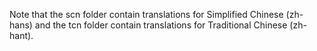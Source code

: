 Note that the scn folder contain translations for Simplified Chinese (zh-hans) and the tcn folder contain translations for Traditional Chinese (zh-hant).
